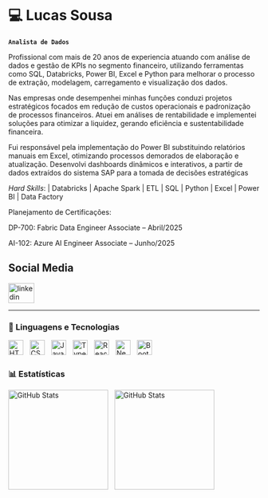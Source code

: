 # 💻 Lucas Sousa

**`Analista de Dados`**

Profissional com mais de 20 anos de experiencia atuando com análise de dados e gestão de KPIs no segmento financeiro, utilizando ferramentas como SQL, Databricks, Power BI, Excel e Python para melhorar o processo de extração, modelagem, carregamento e visualização dos dados.

Nas empresas onde desempenhei minhas funções conduzi projetos estratégicos focados em redução de custos operacionais e padronização de processos financeiros. Atuei em análises de rentabilidade e implementei soluções para otimizar a liquidez, gerando eficiência e sustentabilidade financeira.

Fui responsável pela implementação do Power BI substituindo relatórios manuais em Excel, otimizando processos demorados de elaboração e atualização. Desenvolvi dashboards dinâmicos e interativos, a partir de dados extraídos do sistema SAP para a tomada de decisões estratégicas

*Hard Skills*: | Databricks | Apache Spark | ETL | SQL | Python | Excel | Power BI | Data Factory 

Planejamento de Certificações:

DP-700: Fabric Data Engineer Associate – Abril/2025

AI-102: Azure AI Engineer Associate – Junho/2025


<h2 align="left">Social Media</h2>


<div align="left">
  <a href="https://www.linkedin.com/in/lucas-oliveira-go/" target="_blank">
    <img src="https://raw.githubusercontent.com/maurodesouza/profile-readme-generator/master/src/assets/icons/social/linkedin/default.svg" width="52" height="40" alt="linkedin logo"  />
  </a>
</div>




---

### 🤖 Linguagens e Tecnologias

<img 
    align="left" 
    alt="HTML"
    title="HTML" 
    width="30px" 
    style="padding-right: 10px;" 
    src="https://cdn.jsdelivr.net/gh/devicons/devicon@latest/icons/anaconda/anaconda-original-wordmark.svg" 
/>
<img 
    align="left" 
    alt="CSS" 
    title="CSS"
    width="30px" 
    style="padding-right: 10px;" 
    src="https://cdn.jsdelivr.net/gh/devicons/devicon@latest/icons/apacheairflow/apacheairflow-original-wordmark.svg" 
/>
<img 
    align="left" 
    alt="JavaScript" 
    title="JavaScript"
    width="30px" 
    style="padding-right: 10px;" 
    src="https://cdn.jsdelivr.net/gh/devicons/devicon@latest/icons/apachespark/apachespark-original-wordmark.svg" 
/>
<img 
    align="left" 
    alt="TypeScript"
    title="TypeScript" 
    width="30px" 
    style="padding-right: 10px;" 
    src="https://cdn.jsdelivr.net/gh/devicons/devicon@latest/icons/azure/azure-original-wordmark.svg" 
/>
<img 
    align="left" 
    alt="React"
    title="React" 
    width="30px" 
    style="padding-right: 10px;" 
    src="https://cdn.jsdelivr.net/gh/devicons/devicon@latest/icons/azuresqldatabase/azuresqldatabase-original.svg" 
/>
<img 
    align="left" 
    alt="Next.js" 
    title="Next.js"
    width="30px" 
    style="padding-right: 10px;" 
    src="https://cdn.jsdelivr.net/gh/devicons/devicon@latest/icons/dbeaver/dbeaver-original.svg" 
/>
<img 
    align="left" 
    alt="Bootstrap"
    title="Bootstrap" 
    width="30px" 
    style="padding-right: 10px;" 
    src="https://cdn.jsdelivr.net/gh/devicons/devicon@latest/icons/python/python-original-wordmark.svg" 
    />
         


<br/>
<br/>

### 📊 Estatísticas

<p>
  <img 
    align="left" 
    alt="GitHub Stats" 
    height="200" 
    style="padding-right: 10px;" 
    src="https://github-readme-stats.vercel.app/api?username=LucasAnalyticsData&show_icons=true&theme=tokyonight&include_all_commits=true&locale=pt-br" 
  />

<img 
      align="left" 
      alt="GitHub Stats" 
      height="200" 
      src="https://github-readme-stats.vercel.app/api/top-langs/?username=LucasAnalyticsData&theme=tokyonight&layout=compact&custom_title=Tecnologias&langs_count=9" 
  />

</p>







